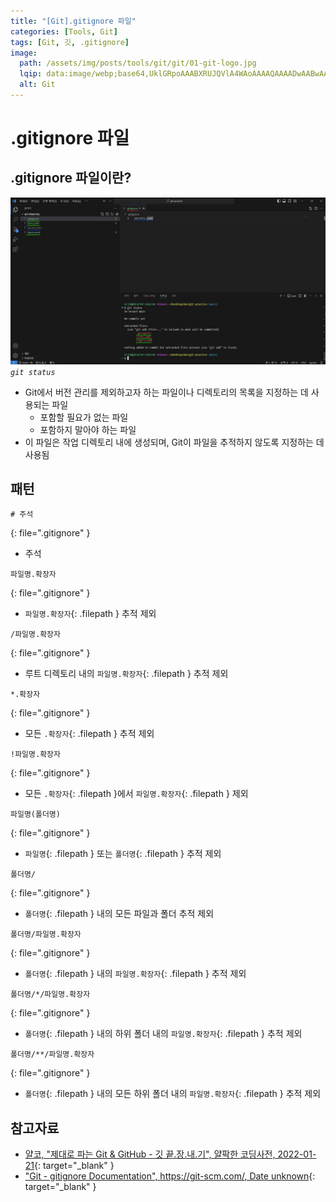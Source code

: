 ```yaml
---
title: "[Git].gitignore 파일"
categories: [Tools, Git]
tags: [Git, 깃, .gitignore]
image:
  path: /assets/img/posts/tools/git/git/01-git-logo.jpg
  lqip: data:image/webp;base64,UklGRpoAAABXRUJQVlA4WAoAAAAQAAAADwAABwAAQUxQSDIAAAARL0AmbZurmr57yyIiqE8oiG0bejIYEQTgqiDA9vqnsUSI6H+oAERp2HZ65qP/VIAWAFZQOCBCAAAA8AEAnQEqEAAIAAVAfCWkAALp8sF8rgRgAP7o9FDvMCkMde9PK7euH5M1m6VWoDXf2FkP3BqV0ZYbO6NA/VFIAAAA
  alt: Git
---
```


# .gitignore 파일

## .gitignore 파일이란?

![01-git-status](/assets/img/posts/tools/git/git/.gitignore-file/01-git-status.jpg)
*`git status`*

- Git에서 버전 관리를 제외하고자 하는 파일이나 디렉토리의 목록을 지정하는 데 사용되는 파일
	+ 포함할 필요가 없는 파일
	+ 포함하지 말아야 하는 파일
- 이 파일은 작업 디렉토리 내에 생성되며, Git이 파일을 추적하지 않도록 지정하는 데 사용됨

## 패턴

```
# 주석
```
{: file=".gitignore" }

- 주석

```
파일명.확장자
```
{: file=".gitignore" }

- `파일명.확장자`{: .filepath } 추적 제외

```
/파일명.확장자
```
{: file=".gitignore" }

- 루트 디렉토리 내의 `파일명.확장자`{: .filepath } 추적 제외

```
*.확장자
```
{: file=".gitignore" }

- 모든 `.확장자`{: .filepath } 추적 제외

```
!파일명.확장자
```
{: file=".gitignore" }

- 모든 `.확장자`{: .filepath }에서 `파일명.확장자`{: .filepath } 제외

```
파일명(폴더명)
```
{: file=".gitignore" }

- `파일명`{: .filepath } 또는 `폴더명`{: .filepath } 추적 제외

```
폴더명/
```
{: file=".gitignore" }

- `폴더명`{: .filepath } 내의 모든 파일과 폴더 추적 제외

```
폴더명/파일명.확장자
```
{: file=".gitignore" }

- `폴더명`{: .filepath } 내의 `파일명.확장자`{: .filepath } 추적 제외

```
폴더명/*/파일명.확장자
```
{: file=".gitignore" }

- `폴더명`{: .filepath } 내의 하위 폴더 내의 `파일명.확장자`{: .filepath } 추적 제외

```
폴더명/**/파일명.확장자
```
{: file=".gitignore" }

- `폴더명`{: .filepath } 내의 모든 하위 폴더 내의 `파일명.확장자`{: .filepath } 추적 제외

## 참고자료

- [얄코, "제대로 파는 Git & GitHub - 깃 끝.장.내.기", 얄팍한 코딩사전, 2022-01-21](https://www.youtube.com/watch?v=1I3hMwQU6GU){: target="_blank" }
- ["Git - gitignore Documentation", https://git-scm.com/, Date unknown](https://git-scm.com/docs/gitignore){: target="_blank" }
